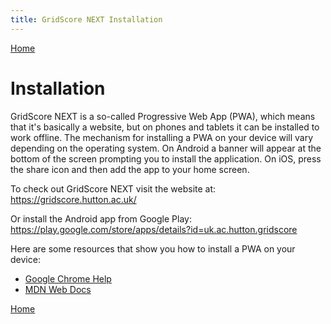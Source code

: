 ```yaml
---
title: GridScore NEXT Installation
---
```


<a href="index.html" class="btn btn-dark">Home</a>

# Installation

GridScore NEXT is a so-called Progressive Web App (PWA), which means that it's basically a website, but on phones and tablets it can be installed to work offline. The mechanism for installing a PWA on your device will vary depending on the operating system. On Android a banner will appear at the bottom of the screen prompting you to install the application. On iOS, press the share icon and then add the app to your home screen.

To check out GridScore NEXT visit the website at: https://gridscore.hutton.ac.uk/

Or install the Android app from Google Play: https://play.google.com/store/apps/details?id=uk.ac.hutton.gridscore

Here are some resources that show you how to install a PWA on your device:

- [Google Chrome Help](https://support.google.com/chrome/answer/9658361?co=GENIE.Platform%3DAndroid&hl=en&oco=1)
- [MDN Web Docs](https://developer.mozilla.org/en-US/docs/Web/Progressive_web_apps/Developer_guide/Installing)

<a href="index.html" class="btn btn-dark">Home</a>